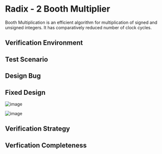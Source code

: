 # Radix - 2 Booth Multiplier

Booth Multiplication is an efficient algorithm for multiplication of signed and unsigned integers. It has comparatively reduced number of clock cycles.

## Verification Environment

## Test Scenario

## Design Bug

## Fixed Design

![image](https://user-images.githubusercontent.com/66086031/180978310-e033f975-e7f8-4fc7-8574-701fcfce8985.png)

![image](https://user-images.githubusercontent.com/66086031/180978447-f53dc5ba-f114-4b6b-817c-b4cf5e25130a.png)

## Verification Strategy

## Verfication Completeness








